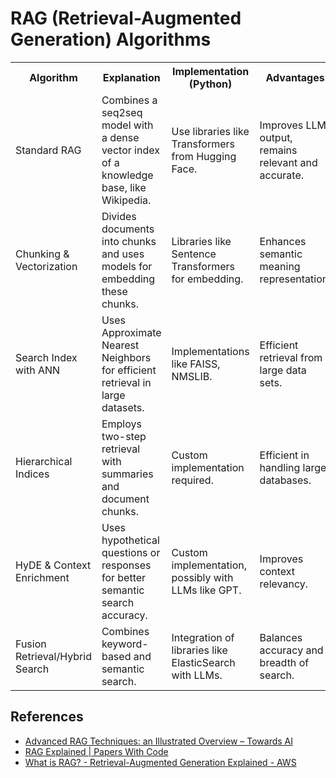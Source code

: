 <h1>RAG (Retrieval-Augmented Generation) Algorithms</h1>

<table>
  <tr>
    <th>Algorithm</th>
    <th>Explanation</th>
    <th>Implementation (Python)</th>
    <th>Advantages</th>
    <th>Disadvantages</th>
  </tr>
  <tr>
    <td>Standard RAG</td>
    <td>Combines a seq2seq model with a dense vector index of a knowledge base, like Wikipedia.</td>
    <td>Use libraries like Transformers from Hugging Face.</td>
    <td>Improves LLM output, remains relevant and accurate.</td>
    <td>Requires substantial computational resources.</td>
  </tr>
  <tr>
    <td>Chunking & Vectorization</td>
    <td>Divides documents into chunks and uses models for embedding these chunks.</td>
    <td>Libraries like Sentence Transformers for embedding.</td>
    <td>Enhances semantic meaning representation.</td>
    <td>Complex preprocessing required.</td>
  </tr>
  <tr>
    <td>Search Index with ANN</td>
    <td>Uses Approximate Nearest Neighbors for efficient retrieval in large datasets.</td>
    <td>Implementations like FAISS, NMSLIB.</td>
    <td>Efficient retrieval from large data sets.</td>
    <td>Setup can be complex.</td>
  </tr>
  <tr>
    <td>Hierarchical Indices</td>
    <td>Employs two-step retrieval with summaries and document chunks.</td>
    <td>Custom implementation required.</td>
    <td>Efficient in handling large databases.</td>
    <td>May miss nuanced details.</td>
  </tr>
  <tr>
    <td>HyDE & Context Enrichment</td>
    <td>Uses hypothetical questions or responses for better semantic search accuracy.</td>
    <td>Custom implementation, possibly with LLMs like GPT.</td>
    <td>Improves context relevancy.</td>
    <td>Complex to implement and optimize.</td>
  </tr>
  <tr>
    <td>Fusion Retrieval/Hybrid Search</td>
    <td>Combines keyword-based and semantic search.</td>
    <td>Integration of libraries like ElasticSearch with LLMs.</td>
    <td>Balances accuracy and breadth of search.</td>
    <td>Complex combination of different systems.</td>
  </tr>
</table>

<h2>References</h2>
<ul>
  <li><a href="https://www.towardsai.net/p/advanced-rag-techniques-an-illustrated-overview">Advanced RAG Techniques: an Illustrated Overview – Towards AI</a></li>
  <li><a href="https://paperswithcode.com/method/rag">RAG Explained | Papers With Code</a></li>
  <li><a href="https://aws.amazon.com/what-is/retrieval-augmented-generation/">What is RAG? - Retrieval-Augmented Generation Explained - AWS</a></li>
</ul>
